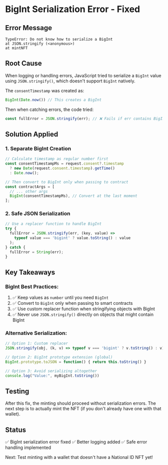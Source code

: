 # BigInt Serialization Error - Fixed

## Error Message
```
TypeError: Do not know how to serialize a BigInt
at JSON.stringify (<anonymous>)
at mintNFT
```

## Root Cause
When logging or handling errors, JavaScript tried to serialize a `BigInt` value using `JSON.stringify()`, which doesn't support `BigInt` natively.

The `consentTimestamp` was created as:
```typescript
BigInt(Date.now()) // This creates a BigInt
```

Then when catching errors, the code tried:
```typescript
const fullError = JSON.stringify(err); // ❌ Fails if err contains BigInt
```

## Solution Applied

### 1. Separate BigInt Creation
```typescript
// Calculate timestamp as regular number first
const consentTimestampMs = request.consent?.timestamp
  ? new Date(request.consent.timestamp).getTime()
  : Date.now();

// Then convert to BigInt only when passing to contract
const contractArgs = [
  // ... other args
  BigInt(consentTimestampMs), // Convert at the last moment
];
```

### 2. Safe JSON Serialization
```typescript
// Use a replacer function to handle BigInt
try {
  fullError = JSON.stringify(err, (key, value) =>
    typeof value === 'bigint' ? value.toString() : value
  );
} catch {
  fullError = String(err);
}
```

## Key Takeaways

### BigInt Best Practices:
1. ✅ Keep values as `number` until you need `BigInt`
2. ✅ Convert to `BigInt` only when passing to smart contracts
3. ✅ Use custom replacer function when stringifying objects with BigInt
4. ✅ Never use `JSON.stringify()` directly on objects that might contain BigInt

### Alternative Serialization:
```typescript
// Option 1: Custom replacer
JSON.stringify(obj, (k, v) => typeof v === 'bigint' ? v.toString() : v)

// Option 2: BigInt prototype extension (global)
BigInt.prototype.toJSON = function() { return this.toString() }

// Option 3: Avoid serializing altogether
console.log("Value:", myBigInt.toString())
```

## Testing
After this fix, the minting should proceed without serialization errors. The next step is to actually mint the NFT (if you don't already have one with that wallet).

## Status
✅ BigInt serialization error fixed
✅ Better logging added
✅ Safe error handling implemented

Next: Test minting with a wallet that doesn't have a National ID NFT yet!
